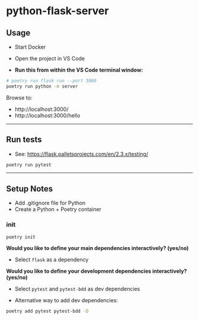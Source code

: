python-flask-server
==

## Usage

* Start Docker
* Open the project in VS Code

* **Run this from within the VS Code terminal window:**

```sh
# poetry run flask run --port 3000
poetry run python -m server
```

Browse to:

* http://localhost:3000/
* http://localhost:3000/hello

* * *

## Run tests

* See: https://flask.palletsprojects.com/en/2.3.x/testing/

```sh
poetry run pytest
```

* * *

## Setup Notes

* Add .gitignore file for Python
* Create a Python + Poetry container

### init

```sh
poetry init
```

**Would you like to define your main dependencies interactively? (yes/no)** 

* Select `flask` as a dependency

**Would you like to define your development dependencies interactively? (yes/no)**

* Select `pytest` and `pytest-bdd` as dev dependencies

* Alternative way to add dev dependencies:

```sh
poetry add pytest pytest-bdd -D
```

